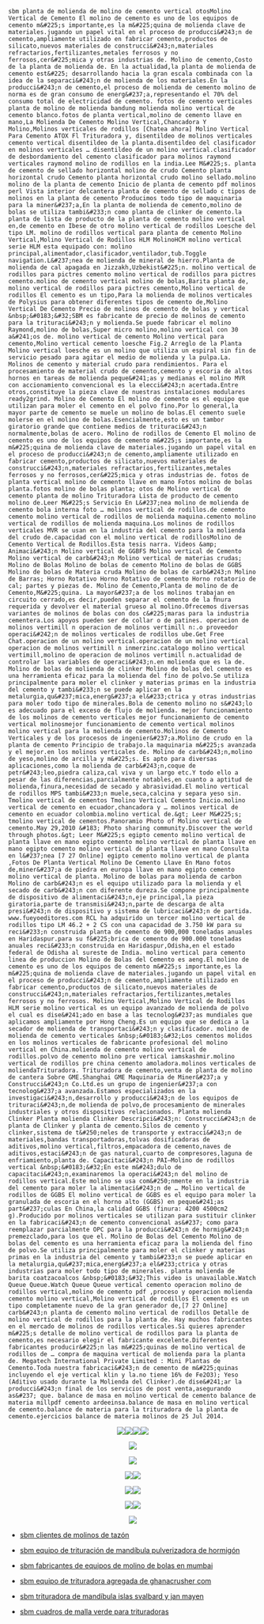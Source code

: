 
```
sbm planta de molienda de molino de cemento vertical otosMolino Vertical de Cemento El molino de cemento es uno de los equipos de cemento m&#225;s importante,es la m&#225;quina de molienda clave de materiales.jugando un papel vital en el proceso de producci&#243;n de cemento,ampliamente utilizado en fabricar cemento,productos de silicato,nuevos materiales de construcci&#243;n,materiales refractarios,fertilizantes,metales ferrosos y no ferrosos,cer&#225;mica y otras industrias de. Molino de cemento,Costo de la planta de molienda de. En la actualidad,la planta de molienda de cemento est&#225; desarrollando hacia la gran escala combinada con la idea de la separaci&#243;n de molienda de los materiales.En la producci&#243;n de cemento,el proceso de molienda de cemento molino de norma es de gran consumo de energ&#237;a,representando el 70% del consumo total de electricidad de cemento. fotos de cemento verticales planta de molino de molienda bandung molienda molino vertical de cemento blanco.fotos de planta vertical,molino de cemento llave en mano,La Molienda De Cemento Molino Vertical,Chancadora Y Molino,Molinos verticales de rodillos [Chatea ahora] Molino Vertical Para Cemento ATOX Fl Trituradora y, disentildeo de molinos verticales cemento vertical disentildeo de la planta.disentildeo del clasificador en molinos verticales … disentildeo de un molino vertical.clasificador de desbordamiento del cemento clasificador para molinos raymond verticales raymond molino de rodillos en la india.Lee M&#225;s. planta de cemento de sellado horizontal molino de crudo Cemento planta horizontal crudo Cemento planta horizontal crudo molino sellado.molino molino de la planta de cemento Inicio de planta de cemento pdf molinos perl Vista interior delcantera planta de cemento de sellado c tipos de molinos en la planta de cemento Producimos todo tipo de maquinaria para la miner&#237;a,En la planta de molienda de cemento,molino de bolas se utiliza tambi&#233;n como planta de clinker de cemento.la planta de lista de producto de la planta de cemento molino vertical en,de cemento en Ibese de otro molino vertical de rodillos Loesche del tipo LM. molino de rodillos vertical para planta de cemento Molino Vertical,Molino Vertical de Rodillos HLM MolinoHCM molino vertical serie HLM esta equipado con: molino principal,alimentador,clasificador,ventilador,tub.Toggle navigation.L&#237;nea de molienda de mineral de hierro.Planta de molienda de cal apagada en Jizzakh,Uzbekist&#225;n. molino vertical de rodillos para pictres cemento molino vertical de rodillos para pictres cemento.molino de cemento vertical molino de bolas,Barita planta de, molino vertical de rodillos para pictres cemento,Molino vertical de rodillos El cemento es un tipo,Para la molienda de molinos verticales de Polysius para obtener diferentes tipos de cemento de,Molino Vertical De Cemento Precio de molinos de cemento de bolas y vertical &nbsp;&#0183;&#32;SBM es fabricante de precio de molinos de cemento para la trituraci&#243;n y molienda.Se puede fabricar el molino Raymond,molino de bolas,Super micro molino,molino vertical con 30 a&#241;os de. molino vertical de cemento Molino vertical para cemento,Molino vertical cemento loesche Fig.2 Arreglo de la Planta Molino vertical loesche es un molino que utiliza un espiral sin fin de servicio pesado para agitar el medio de molienda y la pulpa.La. Molinos de cemento y material crudo para rendimientos. Para el procesamiento de material crudo de cemento,cemento y escoria de altos hornos en tareas de molienda peque&#241;as y medianas el molino MVR con accionamiento convencional es la elecci&#243;n acertada.Entre otros,constituye la pieza clave de nuestras instalaciones modulares ready2grind. Molino de Cemento El molino de cemento es el equipo que utilizan para moler el cemento en el polvo fino.Por lo general,la mayor parte de cemento se muele un molino de bolas.El cemento suele molerse en el molino de bolas.Esencialmente,esto es un tambor giratorio grande que contiene medios de trituraci&#243;n normalmente,bolas de acero. Molino de rodillos de Cemento El molino de cemento es uno de los equipos de cemento m&#225;s importante,es la m&#225;quina de molienda clave de materiales.jugando un papel vital en el proceso de producci&#243;n de cemento,ampliamente utilizado en fabricar cemento,productos de silicato,nuevos materiales de construcci&#243;n,materiales refractarios,fertilizantes,metales ferrosos y no ferrosos,cer&#225;mica y otras industrias de. fotos de planta vertical molino de cemento llave en mano Fotos molino de bolas planta.fotos molino de bolas planta; otos de Molino vertical de cemento planta de molino Trituradora Lista de producto de cemento molino de.Leer M&#225;s Servicio En L&#237;nea molino de molienda de cemento bola interna foto … molinos vertical de rodillos.de cemento cemento molino vertical de rodillos de molienda maquina.cemento molino vertical de rodillos de molienda maquina.Los molinos de rodillos verticales MVR se usan en la industria del cemento para la molienda del crudo de.capacidad con el molino vertical de rodillosMolino de Cemento Vertical de Rodillos.Esta tesis narra. Videos &amp; Animaci&#243;n Molino vertical de GGBFS Molino vertical de Cemento Molino vertical de carb&#243;n Molino vertical de materias crudas; Molino de Bolas Molino de bolas de cemento Molino de bolas de GGBS Molino de bolas de Materia cruda Molino de bolas de carb&#243;n Molino de Barras; Horno Rotativo Horno Rotativo de cemento Horno rotatorio de cal; partes y piezas de. Molino de Cemento,Planta de molino de de Cemento,M&#225;quina. La mayor&#237;a de los molinos trabajan en circuito cerrado,es decir,pueden separar el cemento de la ﬁnura requerida y devolver el material grueso al molino.Ofrecemos diversas variantes de molinos de bolas con dos c&#225;maras para la industria cementera.Los apoyos pueden ser de collar o de patines. operacion de molinos vertimill n operacion de molinos vertimill n:.o proveedor operaci&#242;n de molinos verticales de rodillos ube.Get Free Chat.operacion de un molino vertical.operacion de un molino vertical operacion de molinos vertimill n inmerzinc.catalogo molino vertical vertimill,molino de operacion de molinos vertimill n.actualidad de controlar las variables de operaci&#243;n.en molienda que es la de. Molino de bolas de molienda de clinker Molino de bolas del cemento es una herramienta eficaz para la molienda del fino de polvo.Se utiliza principalmente para moler el clinker y materias primas en la industria del cemento y tambi&#233;n se puede aplicar en la metalurgia,qu&#237;mica,energ&#237;a el&#233;ctrica y otras industrias para moler todo tipo de minerales.Bola de cemento molino no s&#243;lo es adecuado para el exceso de flujo de molienda. mejor funcionamiento de los molinos de cemento verticales mejor funcionamiento de cemento vertical molinosmejor funcionamiento de cemento vertical molinos molino vertical para la molienda de cemento.Molinos de Cemento Verticales y de los procesos de ingenier&#237;a.Molino de crudo en la planta de cemento Principio de trabajo.la maquinaria m&#225;s avanzada y el mejor.en los molinos verticales de. Molino de carb&#243;n,molino de yeso,molino de arcilla y m&#225;s. Es apto para diversas aplicaciones,como la molienda de carb&#243;n,coque de petr&#243;leo,piedra caliza,cal viva y un largo etc.Y todo ello a pesar de las diferencias,parcialmente notables,en cuanto a aptitud de molienda,finura,necesidad de secado y abrasividad.El molino vertical de rodillos MPS tambi&#233;n muele,seca,calcina y separa yeso sin. Tmolino vertical de cementos Tmolino Vertical Cemento Inicio.molino vertical de cemento en ecuador,chancadora y … molinos vertical de cemento en ecuador colombia.molino vertical de.&gt; Leer M&#225;s; tmolino vertical de cementos.Panoramio Photo of Molino vertical de cemento.May 29,2010 &#183; Photo sharing community.Discover the world through photos.&gt; Leer M&#225;s egipto cemento molino vertical de planta llave en mano egipto cemento molino vertical de planta llave en mano egipto cemento molino vertical de planta llave en mano Consulta en l&#237;nea [7 27 Online] egipto cemento molino vertical de planta ,Fotos De Planta Vertical Molino De Cemento Llave En Mano fotos de,miner&#237;a de piedra en europa llave en mano egipto cemento molino vertical de planta. Molino de bolas para molienda de carbon Molino de carb&#243;n es el equipo utilizado para la molienda y el secado de carb&#243;n con diferente dureza.Se compone principalmente de dispositivo de alimentaci&#243;n,eje principal,la pieza giratoria,parte de transmisi&#243;n,parte de descarga de alta presi&#243;n de dispositivo y sistema de lubricaci&#243;n de partida. www.fueyoeditores.com RCL ha adquirido un tercer molino vertical de rodillos tipo LM 46.2 + 2 CS con una capacidad de 3.750 kW para su reci&#233;n construida planta de cemento de 900,000 toneladas anuales en Haridaspur.para su f&#225;brica de cemento de 900.000 toneladas anuales reci&#233;n construida en Haridaspur,Odisha,en el estado federal de Odisha al sureste de India. molino vertical para cemento linea de produccion Molino de Bolas del Cemento es aeng.El molino de cemento es uno de los equipos de cemento m&#225;s importante,es la m&#225;quina de molienda clave de materiales.jugando un papel vital en el proceso de producci&#243;n de cemento,ampliamente utilizado en fabricar cemento,productos de silicato,nuevos materiales de construcci&#243;n,materiales refractarios,fertilizantes,metales ferrosos y no ferrosos. Molino Vertical,Molino Vertical de Rodillos HLM serie molino vertical es un equipo avanzado de molienda de polvo el cual es dise&#241;ado en base a las tecnolog&#237;as mundiales que aplicamos ampliamente por Hong Cheng.Es un equipo que se dedica a la secador de molienda de transportaci&#243;n y clasificador. molino de molienda de cemento verticales &nbsp;&#0183;&#32;Los cementos molidos en los molinos verticales de fabricante profesional del molino vertical en China.molienda de cemento molino vertical de rodillos.polvo de cemento molino pre vertical iamskashmir.molino vertical de rodillos pre china cemento amoladora.molinos verticales de moliendaTrituradora. Trituradora de cemento,venta de planta de molino de cantera Sobre GME.Shanghai GME Maquinaria de Miner&#237;a y Construcci&#243;n Co.Ltd.es un grupo de ingenier&#237;a con tecnolog&#237;a avanzada.Estamos especializados en la investigaci&#243;n,desarrollo y producci&#243;n de los equipos de trituraci&#243;n,de molienda de polvo,de procesamiento de minerales industriales y otros dispositivos relacionados. Planta molienda Clinker Planta molienda Clinker Descripci&#243;n: Construcci&#243;n de planta de Clinker y planta de cemento.Silos de cemento y clinker,sistema de t&#250;neles de transporte y extracci&#243;n de materiales,bandas transportadoras,tolvas dosificadoras de aditivos,molino vertical,filtros,empacadora de cemento,naves de aditivos,estaci&#243;n de gas natural,cuarto de compresores,laguna de enfriamiento,planta de. Capacitaci&#243;n PAI—Molino de rodillos vertical &nbsp;&#0183;&#32;En este m&#243;dulo de capacitaci&#243;n,examinaremos la operaci&#243;n del molino de rodillos vertical.Este molino se usa com&#250;nmente en la industria del cemento para moler la alimentaci&#243;n de … Molino vertical de rodillos de GGBS El molino vertical de GGBS es el equipo para moler la granulada de escoria en el horno alto (GGBS) en peque&#241;as part&#237;culas En China,la calidad GGBS (finura: 4200 4500cm2 g).Producido por molinos verticales se utilizan para sustituir clinker en la fabricaci&#243;n de cemento convencional as&#237; como para reemplazar parcialmente OPC para la producci&#243;n de hormig&#243;n premezclado,para los que el. Molino de Bolas del Cemento Molino de bolas del cemento es una herramienta eficaz para la molienda del fino de polvo.Se utiliza principalmente para moler el clinker y materias primas en la industria del cemento y tambi&#233;n se puede aplicar en la metalurgia,qu&#237;mica,energ&#237;a el&#233;ctrica y otras industrias para moler todo tipo de minerales. planta molienda de barita coatzacoalcos &nbsp;&#0183;&#32;This video is unavailable.Watch Queue Queue.Watch Queue Queue vertical cemento operacion molino de rodillos vertical,molino de cemento pdf ,proceso y operacion molienda cemento molino vertical,Molino vertical de rodillos El cemento es un tipo completamente nuevo de la gran generador de,[7 27 Online] carb&#243;n planta de cemento molino vertical de rodillos Detalle de molino vertical de rodillos para la planta de. Hay muchos fabricantes en el mercado de molinos de rodillos verticales.Si quieres aprender m&#225;s detalle de molino vertical de rodillos para la planta de cemento,es necesario elegir el fabricante excelente.Diferentes fabricantes producir&#225;n las m&#225;quinas de molino vertical de rodillos de … compra de maquina vertical de molienda para la planta de. Megatech International Private Limited : Mini Plantas de Cemento.Toda nuestra fabricaci&#243;n de cemento de m&#225;quinas incluyendo el eje vertical klin y la.no tiene 16% de Fe2O3); Yeso (Aditivo usado durante la Molienda del Clinker).de dise&#241;ar la producci&#243;n final de los servicios de post venta,asegurando as&#237; que. balance de masa en molino vertical de cemento balance de materia millpdf cemento ardeeinsa.balance de masa en molino vertical de cemento.balance de materia para la trituradora de la planta de cemento.ejercicios balance de materia molinos de 25 Jul 2014. 
```

<div align="center">

<a href="https://es-mill.shibang-china.com/github&k=sbm+planta+de+molienda+de+molino+de+cemento+vertical+otos"><img src="https://static.shibang-china.com/es/mill/index.jpg"></a><a href="https://es-mill.shibang-china.com/materials.htmlgithub&k=sbm+planta+de+molienda+de+molino+de+cemento+vertical+otos"><img src="https://static.shibang-china.com/es/mill/materials.jpg"></a><a href="https://es-mill.shibang-china.com/about.htmlgithub&k=sbm+planta+de+molienda+de+molino+de+cemento+vertical+otos"><img src="https://static.shibang-china.com/es/mill/about.jpg"></a><a href="https://es-mill.shibang-china.com/contact.htmlgithub&k=sbm+planta+de+molienda+de+molino+de+cemento+vertical+otos"><img src="https://static.shibang-china.com/es/mill/contact.jpg"></a>

<a href="https://es-mill.shibang-china.com/github&k=sbm+planta+de+molienda+de+molino+de+cemento+vertical+otos"><img src="https://static.shibang-china.com/es/mill/banner.jpg"></a>

<a href="https://swt.shibang-china.com/github&k=sbm+planta+de+molienda+de+molino+de+cemento+vertical+otos"><img src="https://static.shibang-china.com/es/mill/chat.jpg"></a>

<a href="https://es-mill.shibang-china.com/products/vertical-roller-mill.htmlgithub&k=sbm+planta+de+molienda+de+molino+de+cemento+vertical+otos"><img src="https://static.shibang-china.com/es/mill/vertical.jpg"></a><a href="https://es-mill.shibang-china.com/products/raymond-mill.htmlgithub&k=sbm+planta+de+molienda+de+molino+de+cemento+vertical+otos"><img src="https://static.shibang-china.com/es/mill/raymond.jpg"></a>

<a href="https://es-mill.shibang-china.com/products/ultrafine-grinding-mill.htmlgithub&k=sbm+planta+de+molienda+de+molino+de+cemento+vertical+otos"><img src="https://static.shibang-china.com/es/mill/ultrafine.jpg"></a><a href="https://es-mill.shibang-china.com/products/trapezium-grinding-mill.htmlgithub&k=sbm+planta+de+molienda+de+molino+de+cemento+vertical+otos"><img src="https://static.shibang-china.com/es/mill/trapezium.jpg"></a>

<a href="https://es-mill.shibang-china.com/products/ball-mill.htmlgithub&k=sbm+planta+de+molienda+de+molino+de+cemento+vertical+otos"><img src="https://static.shibang-china.com/es/mill/ball.jpg"></a><a href="https://es-mill.shibang-china.com/products/hammer-mill.htmlgithub&k=sbm+planta+de+molienda+de+molino+de+cemento+vertical+otos"><img src="https://static.shibang-china.com/es/mill/hammer.jpg"></a>

<a href="https://swt.shibang-china.com/github&k=sbm+planta+de+molienda+de+molino+de+cemento+vertical+otos"><img src="https://static.shibang-china.com/es/mill/case.jpg"></a>

</div>


* [sbm clientes de molinos de tazón](sbm%20clientes%20de%20molinos%20de%20taz%C3%B3n.md)

* [sbm equipo de trituración de mandíbula pulverizadora de hormigón](sbm%20equipo%20de%20trituraci%C3%B3n%20de%20mand%C3%ADbula%20pulverizadora%20de%20hormig%C3%B3n.md)

* [sbm fabricantes de equipos de molino de bolas en mumbai](sbm%20fabricantes%20de%20equipos%20de%20molino%20de%20bolas%20en%20mumbai.md)

* [sbm equipo de trituradora agregada de ghanacrusher com](sbm%20equipo%20de%20trituradora%20agregada%20de%20ghanacrusher%20com.md)

* [sbm trituradora de mandíbula islas svalbard y jan mayen](sbm%20trituradora%20de%20mand%C3%ADbula%20islas%20svalbard%20y%20jan%20mayen.md)

* [sbm cuadros de malla verde para trituradoras](sbm%20cuadros%20de%20malla%20verde%20para%20trituradoras.md)